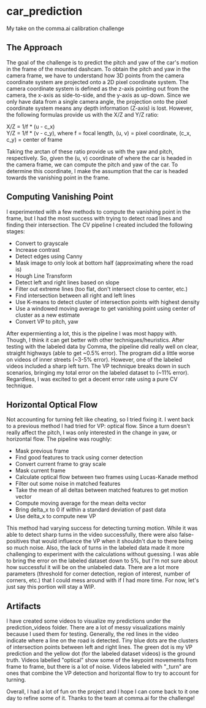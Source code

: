 # car_prediction
My take on the comma.ai calibration challenge

## The Approach
The goal of the challenge is to predict the pitch and yaw of the car's motion in the frame of the mounted dashcam. To obtain the pitch and yaw in the camera frame, we have to understand how 3D points from the camera coordinate system are projected onto a 2D pixel coordinate system. The camera coordinate system is defined as the z-axis pointing out from the camera, the x-axis as side-to-side, and the y-axis as up-down. Since we only have data from a single camera angle, the projection onto the pixel coordinate system means any depth information (Z-axis) is lost. However, the following formulas provide us with the X/Z and Y/Z ratio:

X/Z = 1/f * (u - c_x) <br>
Y/Z = 1/f * (v - c_y),  where f = focal length, (u, v) = pixel coordinate, (c_x, c_y) = center of frame

Taking the arctan of these ratio provide us with the yaw and pitch, respectively. So, given the (u, v) coordinate of where the car is headed in the camera frame, we can compute the pitch and yaw of the car. To determine this coordinate, I make the assumption that the car is headed towards the vanishing point in the frame. 

## Computing Vanishing Point
I experimented with a few methods to compute the vanishing point in the frame, but I had the most success with trying to detect road lines and finding their intersection. The CV pipeline I created included the following stages:
  * Convert to grayscale
  * Increase contrast
  * Detect edges using Canny
  * Mask image to only look at bottom half (approximating where the road is)
  * Hough Line Transform
  * Detect left and right lines based on slope
  * Filter out extreme lines (too flat, don't intersect close to center, etc.)
  * Find intersection between all right and left lines
  * Use K-means to detect cluster of intersection points with highest density
  * Use a windowed moving average to get vanishing point using center of cluster as a new estimate
  * Convert VP to pitch, yaw

After expermienting a lot, this is the pipeline I was most happy with. Though, I think it can get better with other techniques/heuristics. After testing with the labeled data by Comma, the pipeline did really well on clear, straight highways (able to get ~0.5% error). The program did a little worse on videos of inner streets (~3-5% error). However, one of the labeled videos included a sharp left turn. The VP technique breaks down in such scenarios, bringing my total error on the labeled dataset to (~11% error). Regardless, I was excited to get a decent error rate using a pure CV technique. 

## Horizontal Optical Flow
Not accounting for turning felt like cheating, so I tried fixing it. I went back to a previous method I had tried for VP: optical flow. Since a turn doesn't really affect the pitch, I was only interested in the change in yaw, or horizontal flow. The pipeline was roughly:
  * Mask previous frame
  * Find good features to track using corner detection
  * Convert current frame to gray scale
  * Mask current frame
  * Calculate optical flow between two frames using Lucas-Kanade method
  * Filter out some noise in matched features
  * Take the mean of all deltas between matched features to get motion vector
  * Compute moving average for the mean delta vector
  * Bring delta_x to 0 if within a standard deviation of past data
  * Use delta_x to compute new VP

This method had varying success for detecting turning motion. While it was able to detect sharp turns in the video successfully, there were also false-positives that would influence the VP when it shouldn't due to there being so much noise. Also, the lack of turns in the labeled data made it more challenging to experiment with the calculations without guessing. I was able to bring the error on the labeled dataset down to 5%, but I'm not sure about how successful it will be on the unlabeled data. There are a lot more parameters (threshold for corner detection, region of interest, number of corners, etc.) that I could mess around with if I had more time. For now, let's just say this portion will stay a WIP. 

## Artifacts
I have created some videos to visualize my predictions under the prediction_videos folder. There are a lot of messy visualizations mainly because I used them for testing. Generally, the red lines in the video indicate where a line on the road is detected. Tiny blue dots are the clusters of intersection points between left and right lines. The green dot is my VP prediction and the yellow dot (for the labeled dataset videos) is the ground truth. Videos labelled "optical" show some of the keypoint movements from frame to frame, but there is a lot of noise. Videos labeled with "_turn" are ones that combine the VP detection and horizontal flow to try to account for turning. 

Overall, I had a lot of fun on the project and I hope I can come back to it one day to refine some of it. Thanks to the team at comma.ai for the challenge!



